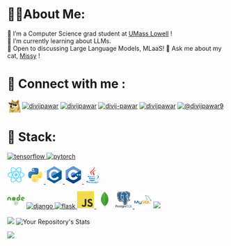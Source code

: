 # 🐱‍💻About Me:
🚀 I’m a Computer Science grad student at <a href="https://www.uml.edu/sciences/computer-science/">UMass Lowell</a> ! <br>
🌱 I’m currently learning about LLMs.<br>
💬 Open to discussing Large Language Models, MLaaS!
🍄 Ask me about my cat, <a href="https://instagram.com/missycatstore/">Missy</a> !



# 🧲 Connect with me :
<p align="left">
<a href="https://divijpawar.com" target="blank"><img align="center" src ="https://github.com/divij-pawar/divij-pawar/raw/main/cool-doge.png" alt="divijpawar" height="30" width="30" /></a>
<a href="https://twitter.com/divijpawar" target="blank"><img align="center" src="https://raw.githubusercontent.com/rahuldkjain/github-profile-readme-generator/master/src/images/icons/Social/twitter.svg" alt="divijpawar" height="30" width="30" /></a>
<a href="https://kaggle.com/divijpawar" target="blank"><img align="center" src="https://raw.githubusercontent.com/rahuldkjain/github-profile-readme-generator/master/src/images/icons/Social/kaggle.svg" alt="divijpawar" height="30" width="30" /></a>
<a href="https://www.leetcode.com/divij-pawar" target="blank"><img align="center" src="https://raw.githubusercontent.com/rahuldkjain/github-profile-readme-generator/master/src/images/icons/Social/leet-code.svg" alt="divij-pawar" height="30" width="30" /></a>
<a href="https://linkedin.com/in/divijpawar" target="blank"><img align="center" src="https://raw.githubusercontent.com/rahuldkjain/github-profile-readme-generator/master/src/images/icons/Social/linked-in-alt.svg" alt="divijpawar" height="30" width="30" /></a>
<a href="https://medium.com/@divijpawar9" target="blank"><img align="center" src="https://raw.githubusercontent.com/rahuldkjain/github-profile-readme-generator/master/src/images/icons/Social/medium.svg" alt="@divijpawar9" height="30" width="30" /></a>
</p>

# 🍔 Stack:
<p align="left"> 
 <a href="https://www.tensorflow.org" target="_blank" rel="noreferrer"> <img src="https://www.vectorlogo.zone/logos/tensorflow/tensorflow-icon.svg" alt="tensorflow" width="40" height="40"/> </a>
<a href="https://pytorch.org/" target="_blank" rel="noreferrer"> <img src="https://www.vectorlogo.zone/logos/pytorch/pytorch-icon.svg" alt="pytorch" width="40" height="40"/> </a> 
 
<a href="https://www.react.dev" target="_blank" rel="noreferrer"> <img src ="https://raw.githubusercontent.com/devicons/devicon/master/icons/react/react-original.svg" alt="react-js" width="40" height="40"/></a>
<a href="https://www.python.org" target="_blank" rel="noreferrer"> <img src="https://raw.githubusercontent.com/devicons/devicon/master/icons/python/python-original.svg" alt="python" width="40" height="40"/> </a> 
<a href="https://www.cprogramming.com/" target="_blank" rel="noreferrer"> <img src="https://raw.githubusercontent.com/devicons/devicon/master/icons/c/c-original.svg" alt="c" width="40" height="40"/> </a> 
<a href="https://www.w3schools.com/cpp/" target="_blank" rel="noreferrer"> <img src="https://raw.githubusercontent.com/devicons/devicon/master/icons/cplusplus/cplusplus-original.svg" alt="cplusplus" width="40" height="40"/> </a>
<a href="https://www.java.com" target="_blank" rel="noreferrer"> <img src="https://raw.githubusercontent.com/devicons/devicon/master/icons/java/java-original.svg" alt="java" width="40" height="40"/> </a>

<a href="https://nodejs.org/" target="_blank" rel="noreferrer"> <img src ="https://raw.githubusercontent.com/devicons/devicon/master/icons/nodejs/nodejs-plain-wordmark.svg" alt="node js" width="40" height="40"/></a>
<a href="https://www.djangoproject.com/" target="_blank" rel="noreferrer"> <img src="https://cdn.worldvectorlogo.com/logos/django.svg" alt="django" width="40" height="40"/> </a> 
<a href="https://flask.palletsprojects.com/" target="_blank" rel="noreferrer"> <img src="https://www.vectorlogo.zone/logos/palletsprojects_flask/palletsprojects_flask-icon.svg" alt="flask" width="40" height="40"/> </a> 
<a href="https://developer.mozilla.org/en-US/docs/Web/JavaScript" target="_blank" rel="noreferrer"> <img src="https://raw.githubusercontent.com/devicons/devicon/master/icons/javascript/javascript-original.svg" alt="javascript" width="40" height="40"/> </a> 
<a href="https://www.mongodb.com/" target="_blank" rel="noreferrer"> <img src ="https://raw.githubusercontent.com/devicons/devicon/master/icons/mongodb/mongodb-original.svg" alt="mongo db" width="40" height="40"/></a>
<a href="https://www.postgresql.org" target="_blank" rel="noreferrer"> <img src="https://raw.githubusercontent.com/devicons/devicon/master/icons/postgresql/postgresql-original-wordmark.svg" alt="postgresql" width="40" height="40"/> </a> 
<a href="https://www.mysql.com/" target="_blank" rel="noreferrer"> <img src="https://raw.githubusercontent.com/devicons/devicon/master/icons/mysql/mysql-original-wordmark.svg" alt="my sql" width="40" height="40"/></a>
<img src="https://user-images.githubusercontent.com/73097560/115834477-dbab4500-a447-11eb-908a-139a6edaec5c.gif"> <br><br>
![](https://github-readme-stats-sigma-five.vercel.app/api?username=divij-pawar&theme=dark&hide_border=false&include_all_commits=true&count_private=true)
![Your Repository's Stats](https://github-readme-stats-sigma-five.vercel.app/api/top-langs/?username=divij-pawar&layout=compact&theme=dark&card_width=400)

<!-- ![My Repository's Stats](https://github-readme-stats.vercel.app/api?username=divij-pawar&show_icons=true) -->  
<img src="https://user-images.githubusercontent.com/73097560/115834477-dbab4500-a447-11eb-908a-139a6edaec5c.gif"> 

